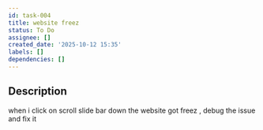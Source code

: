 ```yaml
---
id: task-004
title: website freez
status: To Do
assignee: []
created_date: '2025-10-12 15:35'
labels: []
dependencies: []
---
```


## Description

<!-- SECTION:DESCRIPTION:BEGIN -->
when i click on scroll slide bar down the website got freez , debug the issue and fix it
<!-- SECTION:DESCRIPTION:END -->
